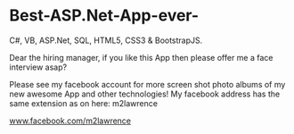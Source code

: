 # Best-ASP.Net-App-ever-
C#, VB, ASP.Net, SQL, HTML5, CSS3 & BootstrapJS.

Dear the hiring manager, if you like this App then please offer me a face interview asap?

Please see my facebook account for more screen shot photo albums of my new awesome App and other technologies!
My facebook address has the same extension as on here: m2lawrence

www.facebook.com/m2lawrence
